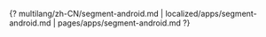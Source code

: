 {? multilang/zh-CN/segment-android.md | localized/apps/segment-android.md | pages/apps/segment-android.md ?}
